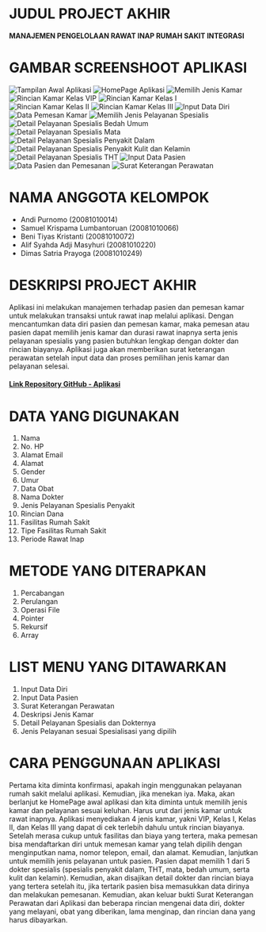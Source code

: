 # JUDUL PROJECT AKHIR
**MANAJEMEN PENGELOLAAN RAWAT INAP RUMAH SAKIT INTEGRASI**

# GAMBAR SCREENSHOOT APLIKASI
![Tampilan Awal Aplikasi](https://github.com/DimasPrayoga249/final-project-kelompok-2/blob/6ca4a867fcd1e2da8831aa24612b386517fe36f7/Tampilan%20Awal%20Aplikasi.png "Tampilan Awal Aplikasi")
![HomePage Aplikasi]( https://github.com/DimasPrayoga249/final-project-kelompok-2/blob/6ca4a867fcd1e2da8831aa24612b386517fe36f7/HomePage%20Aplikasi.png "Home Page Aplikasi")
![Memilih Jenis Kamar](https://github.com/DimasPrayoga249/final-project-kelompok-2/blob/6ca4a867fcd1e2da8831aa24612b386517fe36f7/Memilih%20Jenis%20Kamar.png "Memilih Jenis Kamar")
![Rincian Kamar Kelas VIP]( https://github.com/DimasPrayoga249/final-project-kelompok-2/blob/6ca4a867fcd1e2da8831aa24612b386517fe36f7/Rincian%20Kamar%20Kelas%20VIP.png "Rincian Kamar Kelas VIP")
![Rincian Kamar Kelas I](https://github.com/DimasPrayoga249/final-project-kelompok-2/blob/6ca4a867fcd1e2da8831aa24612b386517fe36f7/Rincian%20Kamar%20Kelas%20I.png "Rincian Kamar Kelas I")
![Rincian Kamar Kelas II](https://github.com/DimasPrayoga249/final-project-kelompok-2/blob/6ca4a867fcd1e2da8831aa24612b386517fe36f7/Rincian%20Kamar%20Kelas%20II.png "Rincian Kamar Kelas II")
![Rincian Kamar Kelas III](https://github.com/DimasPrayoga249/final-project-kelompok-2/blob/6ca4a867fcd1e2da8831aa24612b386517fe36f7/Rincian%20Kamar%20Kelas%20III.pn "Rincian Kamar Kelas III")
![Input Data Diri](https://github.com/DimasPrayoga249/final-project-kelompok-2/blob/6ca4a867fcd1e2da8831aa24612b386517fe36f7/Input%20Data%20Diri.png "Input Data Diri")
![Data Pemesan Kamar](https://github.com/DimasPrayoga249/final-project-kelompok-2/blob/6ca4a867fcd1e2da8831aa24612b386517fe36f7/Data%20Pemesan%20Kamar.png "Data Pemesan Kamar")
![Memilih Jenis Pelayanan Spesialis](https://github.com/DimasPrayoga249/final-project-kelompok-2/blob/6ca4a867fcd1e2da8831aa24612b386517fe36f7/Memilih%20Jenis%20Pelayanan%20Spesialis.png "Memilih Jenis Pelayanan Spesialis")
![Detail Pelayanan Spesialis Bedah Umum](https://github.com/DimasPrayoga249/final-project-kelompok-2/blob/6ca4a867fcd1e2da8831aa24612b386517fe36f7/Detail%20Pelayanan%20Spesialis%20Bedah%20Umum.png "Detail Pelayanan Spesialis Bedah Umum")
![Detail Pelayanan Spesialis Mata](https://github.com/DimasPrayoga249/final-project-kelompok-2/blob/3b60025ab2fd4f7428070170ac6753153fbf1d44/Detail%20Pelayanan%20Spesialis%20Mata.png "Detail Pelayanan Spesialis Mata")
![Detail Pelayanan Spesialis Penyakit Dalam]( https://github.com/DimasPrayoga249/final-project-kelompok-2/blob/6ca4a867fcd1e2da8831aa24612b386517fe36f7/Detail%20Pelayanan%20Spesialis%20Penyakit%20Dalam.png "Detail Pelayanan Spesialis Penyakit Dalam")
![Detail Pelayanan Spesialis Penyakit Kulit dan Kelamin](https://github.com/DimasPrayoga249/final-project-kelompok-2/blob/6ca4a867fcd1e2da8831aa24612b386517fe36f7/Detail%20Pelayanan%20Penyakit%20Kulit%20dan%20Kelamin.png "Detail Pelayanan Spesialis Penyakit Kulit dan Kelamin")
![Detail Pelayanan Spesialis THT]( https://github.com/DimasPrayoga249/final-project-kelompok-2/blob/6ca4a867fcd1e2da8831aa24612b386517fe36f7/Detail%20Pelayanan%20Spesialis%20THT.png "Detail Pelayanan Spesialis THT")
![Input Data Pasien](https://github.com/DimasPrayoga249/final-project-kelompok-2/blob/6ca4a867fcd1e2da8831aa24612b386517fe36f7/Input%20Data%20Pasien.png "Input Data Pasien")
![Data Pasien dan Pemesanan](https://github.com/DimasPrayoga249/final-project-kelompok-2/blob/6ca4a867fcd1e2da8831aa24612b386517fe36f7/Data%20Pasien%20dan%20Pemesanan.png "Data Pasien dan Pemesanan")
![Surat Keterangan Perawatan](https://github.com/DimasPrayoga249/final-project-kelompok-2/blob/6ca4a867fcd1e2da8831aa24612b386517fe36f7/Surat%20Keterangan%20Perawatan.png "Surat Keterangan Perawatan")
# NAMA ANGGOTA KELOMPOK
* Andi Purnomo (20081010014)
* Samuel Krispama Lumbantoruan (20081010066)
* Beni Tiyas Kristanti (20081010072) 
* Alif Syahda Adji Masyhuri (20081010220) 
* Dimas Satria Prayoga (20081010249)
# DESKRIPSI PROJECT AKHIR
Aplikasi ini melakukan manajemen terhadap pasien dan pemesan kamar untuk melakukan transaksi untuk rawat inap melalui aplikasi. Dengan mencantumkan data diri pasien dan pemesan kamar, maka pemesan atau pasien dapat memilih jenis kamar dan durasi rawat inapnya serta jenis pelayanan spesialis yang pasien butuhkan lengkap dengan dokter dan rincian biayanya. Aplikasi juga akan memberikan surat keterangan perawatan setelah input data dan proses pemilihan jenis kamar dan pelayanan selesai. 

#### [Link Repository GitHub - Aplikasi](https://github.com/DimasPrayoga249/final-project-kelompok-2)

# DATA YANG DIGUNAKAN
1. Nama
2. No. HP
3. Alamat Email
4. Alamat
5. Gender
6. Umur
7. Data Obat
8. Nama Dokter
9. Jenis Pelayanan Spesialis Penyakit
10. Rincian Dana
11. Fasilitas Rumah Sakit
12. Tipe Fasilitas Rumah Sakit
13. Periode Rawat Inap

# METODE YANG DITERAPKAN
1. Percabangan
2. Perulangan
3. Operasi File
4. Pointer
5. Rekursif
6. Array

# LIST MENU YANG DITAWARKAN
1. Input Data Diri
2. Input Data Pasien
3. Surat Keterangan Perawatan
4. Deskripsi Jenis Kamar
5. Detail Pelayanan Spesialis dan Dokternya
6. Jenis Pelayanan sesuai Spesialisasi yang dipilih

# CARA PENGGUNAAN APLIKASI
Pertama kita diminta konfirmasi, apakah ingin menggunakan pelayanan rumah sakit melalui aplikasi. Kemudian, jika menekan iya. Maka, akan berlanjut ke HomePage awal aplikasi dan kita diminta untuk memilih jenis kamar dan pelayanan sesuai keluhan. Harus urut dari jenis kamar untuk rawat inapnya. Aplikasi menyediakan 4 jenis kamar, yakni VIP, Kelas I, Kelas II, dan Kelas III yang dapat di cek terlebih dahulu untuk rincian biayanya. Setelah merasa cukup untuk fasilitas dan biaya yang tertera, maka pemesan bisa mendaftarkan diri untuk memesan kamar yang telah dipilih dengan menginputkan nama, nomor telepon, email, dan alamat. Kemudian, lanjutkan untuk memilih jenis pelayanan untuk pasien. Pasien dapat memilih 1 dari 5 dokter spesialis (spesialis penyakit dalam, THT, mata, bedah umum, serta kulit dan kelamin). Kemudian, akan disajikan detail dokter dan rincian biaya yang tertera setelah itu, jika tertarik pasien bisa memasukkan data dirinya dan melakukan pemesanan. Kemudian, akan keluar bukti Surat Keterangan Perawatan dari Aplikasi dan beberapa rincian mengenai data diri, dokter yang melayani, obat yang diberikan, lama menginap, dan rincian dana yang harus dibayarkan.


